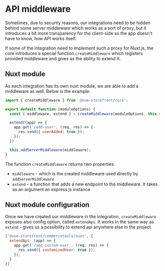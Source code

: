 # API middleware

Sometimes, due to security reasons, our integrations need to be hidden behind some server middleware which works as a sort of proxy, but it introduces a bit more transparency for the client-side so the app doesn't have to know, how API works itself.

If some of the integration need to implement such a proxy for Nuxt.js, the core introduces a special function `createMiddleware` which registers provided middleware and gives as the ability to extend it.

## Nuxt module
As each integration has its own nuxt module, we are able to add a middleware as well. Below is the example:

```js
import { createMiddleware } from '@vue-storefront/core';

export default function (moduleOptions) {
  const { middleware, extend } = createMiddleware(moduleOptions, this.options);

  extend((app) => {
    app.get('/add-user', (req, res) => {
      res.send({ userAdded: true });
    });
  })

  this.addServerMiddleware(middleware);
}
```

The function `createMiddleware` returns two properties:
- `middleware` - which is the created middleware used directly by `addServerMiddleware`
- `extend` - a function that adds a new endpoint to the middleware. It takes as an argument an express.js instance

## Nuxt module configuration

Once we have created our middleware in the integration, `createMiddleware` exposes also config option, called `extendApi`. It works in the same way as `extend` - gives us a possibility to extend api anywhere else in the project.

```js
['@vue-storefront/commercetools/nuxt', {
  extendApi: (app) => {
    app.get('/add-custom-user', (req, res) => {
      res.send({ customizedUser: true });
    });
  }
}]
```
